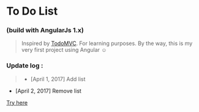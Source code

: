 # To Do List
### (build with AngularJs 1.x)

> Inspired by [TodoMVC](http://todomvc.com/). For learning purposes. By the way, this is my very first project using Angular :relaxed:

### Update log :
> - [April 1, 2017] Add list
- [April 2, 2017] Remove list

[Try here](http://htmlpreview.github.io/?https://github.com/radityaarya/todolist-angular1.x/blob/master/index.html)
